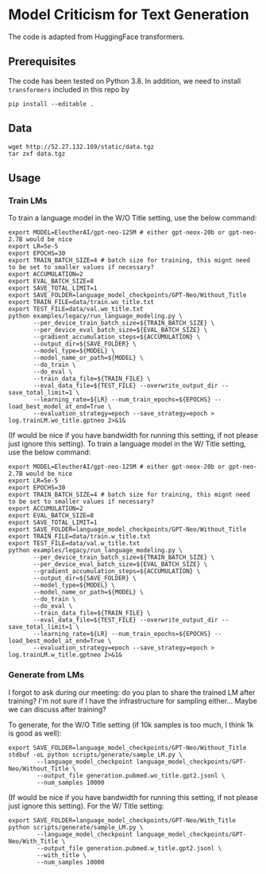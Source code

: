 # Model Criticism for Text Generation

The code is adapted from HuggingFace transformers.

## Prerequisites

The code has been tested on Python 3.8. In addition, we need to install `transformers` included in this repo by

```
pip install --editable .
```


## Data

```
wget http://52.27.132.169/static/data.tgz
tar zxf data.tgz
```

## Usage

### Train LMs

To train a language model in the W/O Title setting, use the below command:

```
export MODEL=EleutherAI/gpt-neo-125M # either gpt-neox-20b or gpt-neo-2.7B would be nice
export LR=5e-5
export EPOCHS=30
export TRAIN_BATCH_SIZE=4 # batch size for training, this mignt need to be set to smaller values if necessary?
export ACCUMULATION=2
export EVAL_BATCH_SIZE=8
export SAVE_TOTAL_LIMIT=1
export SAVE_FOLDER=language_model_checkpoints/GPT-Neo/Without_Title
export TRAIN_FILE=data/train.wo_title.txt
export TEST_FILE=data/val.wo_title.txt
python examples/legacy/run_language_modeling.py \
       --per_device_train_batch_size=${TRAIN_BATCH_SIZE} \
       --per_device_eval_batch_size=${EVAL_BATCH_SIZE} \
       --gradient_accumulation_steps=${ACCUMULATION} \
       --output_dir=${SAVE_FOLDER} \
       --model_type=${MODEL} \
       --model_name_or_path=${MODEL} \
       --do_train \
       --do_eval \
       --train_data_file=${TRAIN_FILE} \
       --eval_data_file=${TEST_FILE} --overwrite_output_dir --save_total_limit=1 \
       --learning_rate=${LR} --num_train_epochs=${EPOCHS} --load_best_model_at_end=True \
       --evaluation_strategy=epoch --save_strategy=epoch > log.trainLM.wo_title.gptneo 2>&1&

```

(If would be nice if you have bandwidth for running this setting, if not please just ignore this setting). To train a language model in the W/ Title setting, use the below command:

```
export MODEL=EleutherAI/gpt-neo-125M # either gpt-neox-20b or gpt-neo-2.7B would be nice
export LR=5e-5
export EPOCHS=30
export TRAIN_BATCH_SIZE=4 # batch size for training, this mignt need to be set to smaller values if necessary?
export ACCUMULATION=2
export EVAL_BATCH_SIZE=8
export SAVE_TOTAL_LIMIT=1
export SAVE_FOLDER=language_model_checkpoints/GPT-Neo/Without_Title
export TRAIN_FILE=data/train.w_title.txt
export TEST_FILE=data/val.w_title.txt
python examples/legacy/run_language_modeling.py \
       --per_device_train_batch_size=${TRAIN_BATCH_SIZE} \
       --per_device_eval_batch_size=${EVAL_BATCH_SIZE} \
       --gradient_accumulation_steps=${ACCUMULATION} \
       --output_dir=${SAVE_FOLDER} \
       --model_type=${MODEL} \
       --model_name_or_path=${MODEL} \
       --do_train \
       --do_eval \
       --train_data_file=${TRAIN_FILE} \
       --eval_data_file=${TEST_FILE} --overwrite_output_dir --save_total_limit=1 \
       --learning_rate=${LR} --num_train_epochs=${EPOCHS} --load_best_model_at_end=True \
       --evaluation_strategy=epoch --save_strategy=epoch > log.trainLM.w_title.gptneo 2>&1&

```

### Generate from LMs

I forgot to ask during our meeting: do you plan to share the trained LM after training? I'm not sure if I have the infrastructure for sampling either... Maybe we can discuss after training?

To generate, for the W/O Title setting (if 10k samples is too much, I think 1k is good as well):

```
export SAVE_FOLDER=language_model_checkpoints/GPT-Neo/Without_Title
stdbuf -oL python scripts/generate/sample_LM.py \
        --language_model_checkpoint language_model_checkpoints/GPT-Neo/Without_Title \
        --output_file generation.pubmed.wo_title.gpt2.jsonl \
        --num_samples 10000
```

(If would be nice if you have bandwidth for running this setting, if not please just ignore this setting). For the W/ Title setting:

```
export SAVE_FOLDER=language_model_checkpoints/GPT-Neo/With_Title
python scripts/generate/sample_LM.py \
        --language_model_checkpoint language_model_checkpoints/GPT-Neo/With_Title \
        --output_file generation.pubmed.w_title.gpt2.jsonl \
        --with_title \
        --num_samples 10000
```
